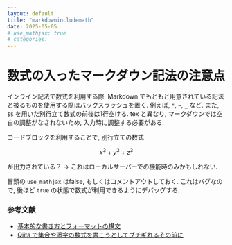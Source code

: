 ```yaml
---
layout: default
title: "markdownincludemath"
date: 2025-05-05
# use_mathjax: true
# categories:
---
```


# 数式の入ったマークダウン記法の注意点

インライン記法で数式を利用する際, Markdown でもともと用意されている記法と被るものを使用する際はバックスラッシュを置く. 例えば, `*`, `~`, `_` など.
また, `$$` を用いた別行立て数式の前後は1行空ける. tex と異なり, マークダウンでは空白の調整がなされないため, 入力時に調整する必要がある.

コードブロックを利用することで, 別行立ての数式
```math
x^3+y^3+z^3
```
が出力されている？ -> これはローカルサーバーでの機能時のみかもしれない. 

冒頭の `use_mathjax` はfalse, もしくはコメントアウトしておく. これはバグなので, 後ほど `true` の状態で数式が利用できるようにデバッグする.

### 参考文献
- [基本的な書き方とフォーマットの構文](https://docs.github.com/ja/get-started/writing-on-github/getting-started-with-writing-and-formatting-on-github/basic-writing-and-formatting-syntax)
- [Qiita で集合や添字の数式を書こうとしてブチギれるその前に](https://qiita.com/BlueRayi/items/7965798ba1127d269ebb)
